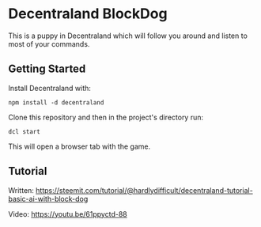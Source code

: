 # Decentraland BlockDog

This is a puppy in Decentraland which will follow you around and listen to most of your commands.

## Getting Started

Install Decentraland with:

```
npm install -d decentraland
```

Clone this repository and then in the project's directory run:

```
dcl start
```

This will open a browser tab with the game.

## Tutorial

Written: https://steemit.com/tutorial/@hardlydifficult/decentraland-tutorial-basic-ai-with-block-dog

Video: https://youtu.be/61ppyctd-88
